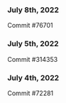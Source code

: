 ### July 8th, 2022

Commit #76701

### July 5th, 2022

Commit #314353


### July 4th, 2022

Commit #72281
